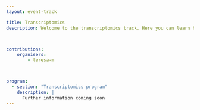 ```yaml
---
layout: event-track

title: Transcriptomics
description: Welcome to the transcriptomics track. Here you can learn how to map the raw RNA-seq sequencing data to a reference, preform an differential expression analysis, GO analysis. Further you can learn how to plot your processed data. Additionally you can also learn how to perform a differential Isofrom expression analysis, as well as how to annotate lncRNAs. If you want to learn more in the field of transciptomics please also have a look at the single cell track. Start with the tutorial at your own pace. You can have a look at the program of the [GTA's 2024 transcriptomics track](https://training.galaxyproject.org/training-material/events/tracks/gta2024-transcriptomics.html).



contributions:
    organisers:
        - teresa-m



program:
  - section: "Transcriptomics program" 
    description: |
      Further information coming soon  
---
```

